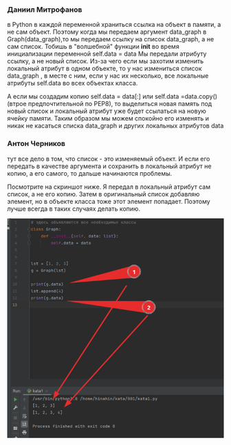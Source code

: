 ### Даниил Митрофанов

в Python в каждой переменной храниться ссылка на объект в памяти, а не сам объект. Поэтому когда мы передаем аргумент data_graph в Graph(data_graph),то мы передаем ссылку на список data_graph, а  не сам список. Тобишь в "волшебной" функции __init__ во время инициализации переменной  self.data = data Мы передали атрибуту ссылку, а не новый список. Из-за чего если мы захотим изменить локальный атрибут в одном объекте, то у нас измениться список data_graph , в месте с ним, если у нас их несколько, все локальные атрибуты  self.data во всех объектах класса. 

А если мы создадим копию self.data = data[:]  или self.data =data.copy() (втрое предпочтительной по PEP8), то выделиться новая память под новый список  и локальный атрибут уже будет ссылаться на новую ячейку памяти. Таким образом мы можем спокойно его изменять и никак не касаться списка  data_graph и других локальных атрибутов data

### Антон Черников

тут все дело в том, что список - это изменяемый объект. И если его передать в качестве аргумента и сохранить в локальный атрибут не копию, а его самого, то дальше начинаются проблемы.

Посмотрите на скриншот ниже. Я передал в локальный атрибут сам список, а не его копию. Затем в оригинальный список добавляю элемент, но в объекте класса тоже этот элемент попадает. Поэтому лучше всегда в таких случаях делать копию.

![](../../../../../img/tst.png)

